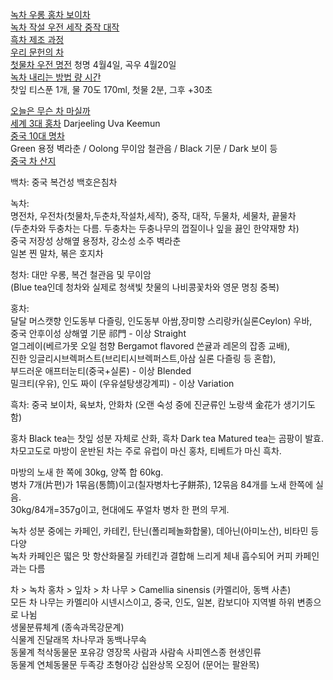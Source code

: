 [녹차 우롱 홍차 보이차](https://m.blog.naver.com/healthy_foodist/222680115179)  
[녹차 작설 우전 세작 중작 대작](https://brunch.co.kr/@brunch3auo/42)  
[흑차 제조 과정](https://blog.naver.com/geomri/221228913819)  
[우리 문헌의 차](https://blog.naver.com/and002/110007712824)  
[첫물차 우전 명전](https://brunch.co.kr/@kahn/362)  청명 4월4일, 곡우 4월20일  
[녹차 내리는 방법 량 시간](https://m.blog.naver.com/52_thanks/220892449720)  
찻잎 티스푼 1개, 물 70도 170ml,  첫물 2분, 그후 +30초  
  
[오늘은 무슨 차 마실까](https://brunch.co.kr/brunchbook/dadadtea)  
[세계 3대 홍차](https://m.blog.naver.com/tivine/221646452626)  Darjeeling Uva Keemun  
[중국 10대 명차](https://brunch.co.kr/brunchbook/chinatea)  
Green 용정 벽라춘 / Oolong 무이암 철관음 / Black 기문 / Dark 보이 등  
[중국 차 산지](https://teacoopstore.cafe24.com/article/teacoops-talk/5/102/)  
[]()  
   
백차: 중국 복건성 백호은침차  
  
녹차:  
  명전차, 우전차(첫물차,두춘차,작설차,세작), 중작, 대작, 두물차, 세물차, 끝물차  
  (두춘차와 두충차는 다름. 두충차는 두충나무의 껍질이나 잎을 끓인 한약재향 차)  
  중국 저장성 상해옆 용정차, 강소성 소주 벽라춘  
  일본 찐 말차, 볶은 호지차  
  
청차: 대만 우롱, 복건 철관음 및 무이암  
  (Blue tea인데 청차와 실제로 청색빛 찻물의 나비콩꽃차와 영문 명칭 중복)  
  
홍차:  
  달달 머스캣향 인도동부 다즐링, 인도동부 아쌈,장미향 스리랑카(실론Ceylon) 우바,   
  중국 안후이성 상해옆 기문 祁門 - 이상 Straight  
  얼그레이(베르가못 오일 첨향 Bergamot flavored 쓴귤과 레몬의 잡종 교배),  
  진한 잉글리시브렉퍼스트(브리티시브렉퍼스트,아삼 실론 다즐링 등 혼합),  
  부드러운 애프터눈티(중국+실론) - 이상 Blended  
  밀크티(우유), 인도 짜이 (우유설탕생강계피) - 이상 Variation  
  
흑차: 중국 보이차, 육보차, 안화차 (오랜 숙성 중에 진균류인 노랑색 金花가 생기기도 함)  
  
홍차 Black tea는 찻잎 성분 자체로 산화, 흑차 Dark tea Matured tea는 곰팡이 발효.   
차모고도로 마방이 운반된 차는 주로 유럽이 마신 홍차, 티베트가 마신 흑차.  
  
마방의 노새 한 쪽에 30kg, 양쪽 합 60kg.  
병차 7개(片편)가 1묶음(통筒)이고(칠자병차七子餅茶), 12묶음 84개를 노새 한쪽에 실음.  
30kg/84개=357g이고, 현대에도 푸얼차 병차 한 편의 무게.  
  
녹차 성분 중에는 카페인, 카테킨, 탄닌(폴리페놀화합물), 데아닌(아미노산), 비타민 등 다양  
녹차 카페인은 떫은 맛 항산화물질 카테킨과 결합해 느리게 체내 흡수되어 커피 카페인과는 다름  
  
차 > 녹차 홍차 > 잎차 > 차 나무 > Camellia sinensis (카멜리아, 동백 사촌)  
모든 차 나무는 카멜리아 시넨시스이고, 중국, 인도, 일본, 캄보디아 지역별 하위 변종으로 나뉨  
생물분류체계 (종속과목강문계)  
식물계 진달래목 차나무과 동백나무속  
동물계 척삭동물문 포유강 영장목 사람과 사람속 사피엔스종 현생인류  
동물계 연체동물문 두족강 초형아강 십완상목 오징어 (문어는 팔완목)  
